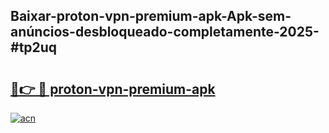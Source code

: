 ## Baixar-proton-vpn-premium-apk-Apk-sem-anúncios-desbloqueado-completamente-2025-#tp2uq

# <h2><a href="https://ainizakaria.my?title=proton-vpn-premium-apk&ref=20M">🔗👉 🔴 proton-vpn-premium-apk</a></h2>

[![acn](https://github.com/user-attachments/assets/0f9c940e-d8b0-45ae-aac7-cd30a18b3e1c)](https://ainizakaria.my?title=proton-vpn-premium-apk&ref=20M)

